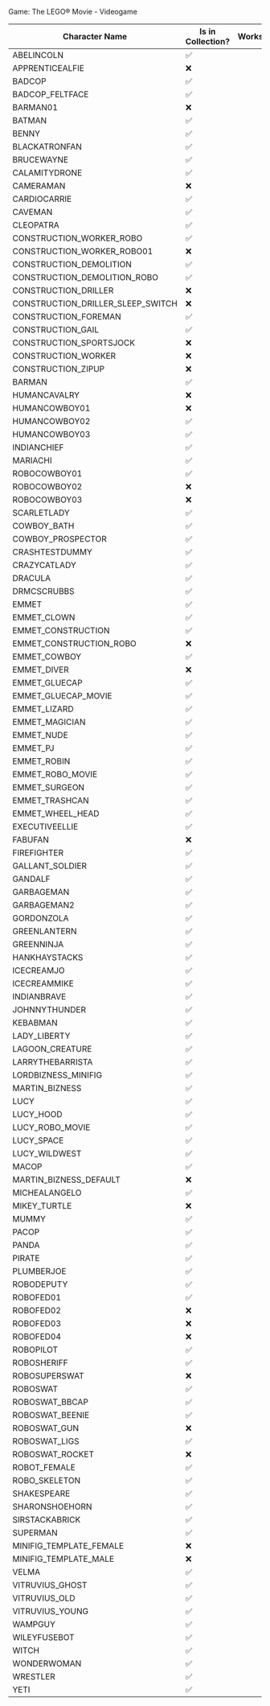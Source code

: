 Game: The LEGO® Movie - Videogame  
  
|Character Name|Is in Collection?|Works?
|-|-|-|
ABELINCOLN|✅|
APPRENTICEALFIE|❌|
BADCOP|✅|
BADCOP_FELTFACE|✅|
BARMAN01|❌|
BATMAN|✅|
BENNY|✅|
BLACKATRONFAN|✅|
BRUCEWAYNE|✅|
CALAMITYDRONE|✅|
CAMERAMAN|❌|
CARDIOCARRIE|✅|
CAVEMAN|✅|
CLEOPATRA|✅|
CONSTRUCTION_WORKER_ROBO|✅|
CONSTRUCTION_WORKER_ROBO01|❌|
CONSTRUCTION_DEMOLITION|✅|
CONSTRUCTION_DEMOLITION_ROBO|✅|
CONSTRUCTION_DRILLER|❌|
CONSTRUCTION_DRILLER_SLEEP_SWITCH|❌|
CONSTRUCTION_FOREMAN|✅|
CONSTRUCTION_GAIL|✅|
CONSTRUCTION_SPORTSJOCK|❌|
CONSTRUCTION_WORKER|❌|
CONSTRUCTION_ZIPUP|❌|
BARMAN|✅|
HUMANCAVALRY|❌|
HUMANCOWBOY01|❌|
HUMANCOWBOY02|✅|
HUMANCOWBOY03|✅|
INDIANCHIEF|✅|
MARIACHI|✅|
ROBOCOWBOY01|✅|
ROBOCOWBOY02|❌|
ROBOCOWBOY03|❌|
SCARLETLADY|✅|
COWBOY_BATH|✅|
COWBOY_PROSPECTOR|✅|
CRASHTESTDUMMY|✅|
CRAZYCATLADY|✅|
DRACULA|✅|
DRMCSCRUBBS|✅|
EMMET|✅|
EMMET_CLOWN|✅|
EMMET_CONSTRUCTION|✅|
EMMET_CONSTRUCTION_ROBO|❌|
EMMET_COWBOY|✅|
EMMET_DIVER|❌|
EMMET_GLUECAP|✅|
EMMET_GLUECAP_MOVIE|✅|
EMMET_LIZARD|✅|
EMMET_MAGICIAN|✅|
EMMET_NUDE|✅|
EMMET_PJ|✅|
EMMET_ROBIN|✅|
EMMET_ROBO_MOVIE|✅|
EMMET_SURGEON|✅|
EMMET_TRASHCAN|✅|
EMMET_WHEEL_HEAD|✅|
EXECUTIVEELLIE|✅|
FABUFAN|❌|
FIREFIGHTER|✅|
GALLANT_SOLDIER|✅|
GANDALF|✅|
GARBAGEMAN|✅|
GARBAGEMAN2|✅|
GORDONZOLA|✅|
GREENLANTERN|✅|
GREENNINJA|✅|
HANKHAYSTACKS|✅|
ICECREAMJO|✅|
ICECREAMMIKE|✅|
INDIANBRAVE|✅|
JOHNNYTHUNDER|✅|
KEBABMAN|✅|
LADY_LIBERTY|✅|
LAGOON_CREATURE|✅|
LARRYTHEBARRISTA|✅|
LORDBIZNESS_MINIFIG|✅|
MARTIN_BIZNESS|✅|
LUCY|✅|
LUCY_HOOD|✅|
LUCY_ROBO_MOVIE|✅|
LUCY_SPACE|✅|
LUCY_WILDWEST|✅|
MACOP|✅|
MARTIN_BIZNESS_DEFAULT|❌|
MICHEALANGELO|✅|
MIKEY_TURTLE|❌|
MUMMY|✅|
PACOP|✅|
PANDA|✅|
PIRATE|✅|
PLUMBERJOE|✅|
ROBODEPUTY|✅|
ROBOFED01|✅|
ROBOFED02|❌|
ROBOFED03|❌|
ROBOFED04|❌|
ROBOPILOT|✅|
ROBOSHERIFF|✅|
ROBOSUPERSWAT|❌|
ROBOSWAT|✅|
ROBOSWAT_BBCAP|✅|
ROBOSWAT_BEENIE|✅|
ROBOSWAT_GUN|❌|
ROBOSWAT_LIGS|✅|
ROBOSWAT_ROCKET|❌|
ROBOT_FEMALE|✅|
ROBO_SKELETON|✅|
SHAKESPEARE|✅|
SHARONSHOEHORN|✅|
SIRSTACKABRICK|✅|
SUPERMAN|✅|
MINIFIG_TEMPLATE_FEMALE|❌|
MINIFIG_TEMPLATE_MALE|❌|
VELMA|✅|
VITRUVIUS_GHOST|✅|
VITRUVIUS_OLD|✅|
VITRUVIUS_YOUNG|✅|
WAMPGUY|✅|
WILEYFUSEBOT|✅|
WITCH|✅|
WONDERWOMAN|✅
WRESTLER|✅|
YETI|✅|
